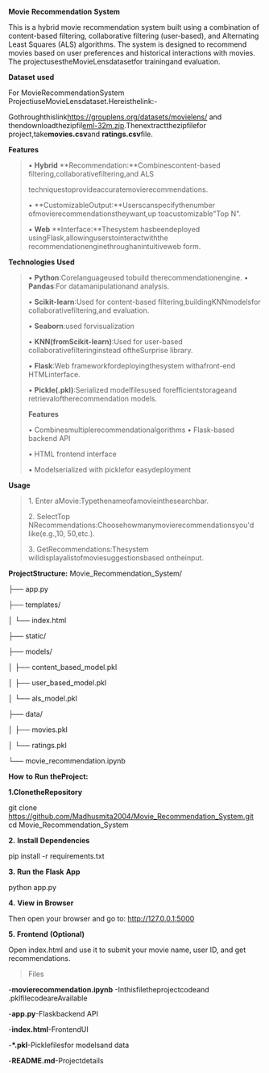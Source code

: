 **Movie** **Recommendation** **System**

This is a hybrid movie recommendation system built using a combination
of content-based filtering, collaborative filtering (user-based), and
Alternating Least Squares (ALS) algorithms. The system is designed to
recommend movies based on user preferences and historical interactions
with movies. The projectusestheMovieLensdatasetfor trainingand
evaluation.

**Dataset** **used**

For MovieRecommendationSystem
ProjectiuseMovieLensdataset.Hereisthelink:-

Gothroughthislink[<u>https://grouplens.org/datasets/movielens/</u>](https://grouplens.org/datasets/movielens/)
and
thendownloadthezipfil[e<u>ml-32m.zip</u>](https://files.grouplens.org/datasets/movielens/ml-32m.zip).Thenextractthezipfilefor
project,take**movies.csv**and **ratings.csv**file.

**Features**

> • **Hybrid** **Recommendation:**Combinescontent-based
> filtering,collaborativefiltering,and ALS
>
> techniquestoprovideaccuratemovierecommendations.
>
> • **CustomizableOutput:**Userscanspecifythenumber
> ofmovierecommendationstheywant,up toacustomizable"Top N".
>
> • **Web** **Interface:**Thesystem hasbeendeployed
> usingFlask,allowinguserstointeractwiththe
> recommendationenginethroughanintuitiveweb form.

**Technologies** **Used**

> • **Python**:Corelanguageused tobuild therecommendationengine. •
> **Pandas**:For datamanipulationand analysis.
>
> • **Scikit-learn**:Used for content-based
> filtering,buildingKNNmodelsfor collaborativefiltering,and evaluation.
>
> • **Seaborn**:used forvisualization
>
> • **KNN(fromScikit-learn)**:Used for user-based
> collaborativefilteringinstead oftheSurprise library.
>
> • **Flask**:Web frameworkfordeployingthesystem withafront-end
> HTMLinterface.
>
> • **Pickle(.pkl)**:Serialized modelfilesused forefficientstorageand
> retrievaloftherecommendation models.
>
> **Features**
>
> • Combinesmultiplerecommendationalgorithms • Flask-based backend API
>
> • HTML frontend interface
>
> • Modelserialized with picklefor easydeployment

**Usage**

> 1\. Enter aMovie:Typethenameofamovieinthesearchbar.
>
> 2\. SelectTop NRecommendations:Choosehowmanymovierecommendationsyou'd
> like(e.g.,10, 50,etc.).
>
> 3\. GetRecommendations:Thesystem
> willdisplayalistofmoviesuggestionsbased ontheinput.

**ProjectStructure:** Movie_Recommendation_System/

├── app.py

├── templates/

│ └── index.html

├── static/

├── models/

│ ├── content_based_model.pkl

│ ├── user_based_model.pkl

│ └── als_model.pkl

├── data/

│ ├── movies.pkl

│ └── ratings.pkl

└── movie_recommendation.ipynb

**How** **to** **Run** **theProject:**

**1.ClonetheRepository**

git clone
https://github.com/Madhusmita2004/Movie_Recommendation_System.git cd
Movie_Recommendation_System

**2.** **Install** **Dependencies**

pip install -r requirements.txt

**3.** **Run** **the** **Flask** **App**

python app.py

**4.** **View** **in** **Browser**

Then open your browser and go to:
[<u>http://127.0.0.1:5000</u>](http://127.0.0.1:5000/)

**5.** **Frontend** **(Optional)**

Open index.html and use it to submit your movie name, user ID, and get
recommendations.

> Files

\-**movierecommendation.ipynb** -Inthisfiletheprojectcodeand
.pklfilecodeareAvailable

\-**app.py**-Flaskbackend API

\-**index.html**-FrontendUI

\-**\*.pkl**-Picklefilesfor modelsand data

\-**README.md**-Projectdetails
